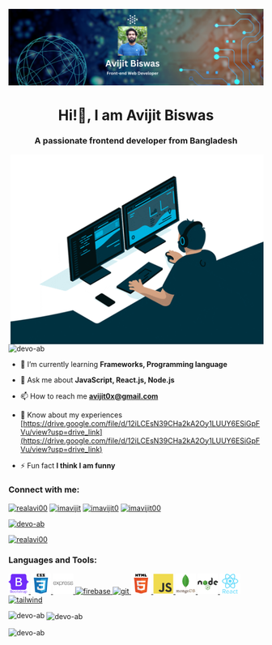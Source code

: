 ![logo](https://github.com/devo-ab/devo-ab/blob/main/Avijit%20Banner.png)
<h1 align="center">Hi!👋, I am Avijit Biswas</h1>
<h3 align="center">A passionate frontend developer from Bangladesh</h3>

<img align="right" alt="web-developer" width="500" src="https://github.com/devo-ab/devo-ab/blob/main/Web%20Developer.gif">

<p align="left"> <img src="https://komarev.com/ghpvc/?username=devo-ab&label=Profile%20views&color=0e75b6&style=flat" alt="devo-ab" /> </p>



- 🌱 I’m currently learning **Frameworks, Programming language**

- 💬 Ask me about **JavaScript, React.js, Node.js**

- 📫 How to reach me **avijit0x@gmail.com**

- 📄 Know about my experiences [https://drive.google.com/file/d/12iLCEsN39CHa2kA2Oy1LUUY6ESiGpFVu/view?usp=drive_link](https://drive.google.com/file/d/12iLCEsN39CHa2kA2Oy1LUUY6ESiGpFVu/view?usp=drive_link)

- ⚡ Fun fact **I think I am funny**

<h3 align="left">Connect with me:</h3>
<p align="left">
<a href="https://twitter.com/realavi00" target="blank"><img align="center" src="https://raw.githubusercontent.com/rahuldkjain/github-profile-readme-generator/master/src/images/icons/Social/twitter.svg" alt="realavi00" height="30" width="40" /></a>
<a href="https://linkedin.com/in/imavijit" target="blank"><img align="center" src="https://raw.githubusercontent.com/rahuldkjain/github-profile-readme-generator/master/src/images/icons/Social/linked-in-alt.svg" alt="imavijit" height="30" width="40" /></a>
<a href="https://fb.com/imavijit0" target="blank"><img align="center" src="https://raw.githubusercontent.com/rahuldkjain/github-profile-readme-generator/master/src/images/icons/Social/facebook.svg" alt="imavijit0" height="30" width="40" /></a>
<a href="https://instagram.com/imavijit00" target="blank"><img align="center" src="https://raw.githubusercontent.com/rahuldkjain/github-profile-readme-generator/master/src/images/icons/Social/instagram.svg" alt="imavijit00" height="30" width="40" /></a>
</p>

<p align="left"> <a href="https://github.com/ryo-ma/github-profile-trophy"><img src="https://github-profile-trophy.vercel.app/?username=devo-ab" alt="devo-ab" /></a> </p>
<p align="left"> <a href="https://twitter.com/realavi00" target="blank"><img src="https://img.shields.io/twitter/follow/realavi00?logo=twitter&style=for-the-badge" alt="realavi00" /></a> </p>

<h3 align="left">Languages and Tools:</h3>
<p align="left"> <a href="https://getbootstrap.com" target="_blank" rel="noreferrer"> <img src="https://raw.githubusercontent.com/devicons/devicon/master/icons/bootstrap/bootstrap-plain-wordmark.svg" alt="bootstrap" width="40" height="40"/> </a> <a href="https://www.w3schools.com/css/" target="_blank" rel="noreferrer"> <img src="https://raw.githubusercontent.com/devicons/devicon/master/icons/css3/css3-original-wordmark.svg" alt="css3" width="40" height="40"/> </a> <a href="https://expressjs.com" target="_blank" rel="noreferrer"> <img src="https://raw.githubusercontent.com/devicons/devicon/master/icons/express/express-original-wordmark.svg" alt="express" width="40" height="40"/> </a> <a href="https://firebase.google.com/" target="_blank" rel="noreferrer"> <img src="https://www.vectorlogo.zone/logos/firebase/firebase-icon.svg" alt="firebase" width="40" height="40"/> </a> <a href="https://git-scm.com/" target="_blank" rel="noreferrer"> <img src="https://www.vectorlogo.zone/logos/git-scm/git-scm-icon.svg" alt="git" width="40" height="40"/> </a> <a href="https://www.w3.org/html/" target="_blank" rel="noreferrer"> <img src="https://raw.githubusercontent.com/devicons/devicon/master/icons/html5/html5-original-wordmark.svg" alt="html5" width="40" height="40"/> </a> <a href="https://developer.mozilla.org/en-US/docs/Web/JavaScript" target="_blank" rel="noreferrer"> <img src="https://raw.githubusercontent.com/devicons/devicon/master/icons/javascript/javascript-original.svg" alt="javascript" width="40" height="40"/> </a> <a href="https://www.mongodb.com/" target="_blank" rel="noreferrer"> <img src="https://raw.githubusercontent.com/devicons/devicon/master/icons/mongodb/mongodb-original-wordmark.svg" alt="mongodb" width="40" height="40"/> </a> <a href="https://nodejs.org" target="_blank" rel="noreferrer"> <img src="https://raw.githubusercontent.com/devicons/devicon/master/icons/nodejs/nodejs-original-wordmark.svg" alt="nodejs" width="40" height="40"/> </a> <a href="https://reactjs.org/" target="_blank" rel="noreferrer"> <img src="https://raw.githubusercontent.com/devicons/devicon/master/icons/react/react-original-wordmark.svg" alt="react" width="40" height="40"/> </a> <a href="https://tailwindcss.com/" target="_blank" rel="noreferrer"> <img src="https://www.vectorlogo.zone/logos/tailwindcss/tailwindcss-icon.svg" alt="tailwind" width="40" height="40"/> </a> </p>

<p><img align="left" src="https://github-readme-stats.vercel.app/api/top-langs?username=devo-ab&show_icons=true&locale=en&layout=compact" alt="devo-ab" /></p>

<p>&nbsp;<img align="center" src="https://github-readme-stats.vercel.app/api?username=devo-ab&show_icons=true&locale=en" alt="devo-ab" /></p>

<p><img align="center" src="https://github-readme-streak-stats.herokuapp.com/?user=devo-ab&" alt="devo-ab" /></p>

